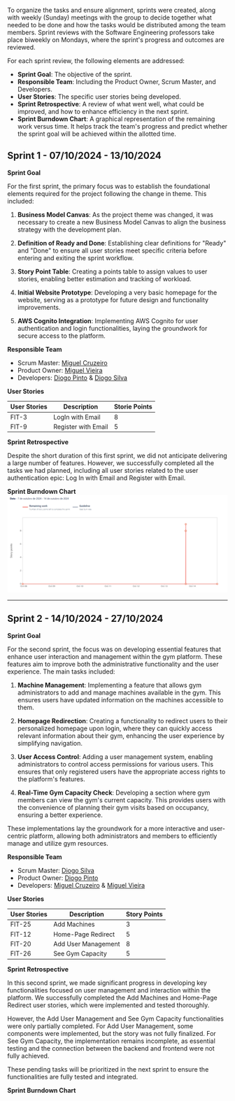 To organize the tasks and ensure alignment, sprints were created, along with weekly (Sunday) meetings with the group to decide together what needed to be done and how the tasks would be distributed among the team members. Sprint reviews with the Software Engineering professors take place biweekly on Mondays, where the sprint's progress and outcomes are reviewed.

For each sprint review, the following elements are addressed:

- __Sprint Goal__: The objective of the sprint.
- __Responsible Team__: Including the Product Owner, Scrum Master, and Developers.
- __User Stories__: The specific user stories being developed.
- __Sprint Retrospective__: A review of what went well, what could be improved, and how to enhance efficiency in the next sprint.
- __Sprint Burndown Chart__: A graphical representation of the remaining work versus time. It helps track the team's progress and predict whether the sprint goal will be achieved within the allotted time.


## Sprint 1 - 07/10/2024 - 13/10/2024
**Sprint Goal**

For the first sprint, the primary focus was to establish the foundational elements required for the project following the change in theme. This included:

1. __Business Model Canvas__: As the project theme was changed, it was necessary to create a new Business Model Canvas to align the business strategy with the development plan.

2. __Definition of Ready and Done__: Establishing clear definitions for "Ready" and "Done" to ensure all user stories meet specific criteria before entering and exiting the sprint workflow.

3. __Story Point Table__: Creating a points table to assign values to user stories, enabling better estimation and tracking of workload.

4. __Initial Website Prototype__: Developing a very basic homepage for the website, serving as a prototype for future design and functionality improvements.

5. __AWS Cognito Integration__: Implementing AWS Cognito for user authentication and login functionalities, laying the groundwork for secure access to the platform.

**Responsible Team**

- Scrum Master: [Miguel Cruzeiro](https://github.com/MiguelCruzeiro)
- Product Owner: [Miguel Vieira](https://github.com/Arn46)
- Developers: [Diogo Pinto](https://github.com/diogopnt) & [Diogo Silva](https://github.com/DiogoSilva1904)

**User Stories**

| User Stories | Description                | Storie Points       |
|--------------|----------------------------|--------------------|
| FIT-3            | LogIn with Email           | 8     |
| FIT-9            | Register with Email  | 5         |

**Sprint Retrospective**

Despite the short duration of this first sprint, we did not anticipate delivering a large number of features. However, we successfully completed all the tasks we had planned, including all user stories related to the user authentication epic: Log In with Email and Register with Email.

**Sprint Burndown Chart**
![Sprint 1 Burndown Chart](../files/Spring1BurndownChart.png)


---

## Sprint 2 - 14/10/2024 - 27/10/2024
**Sprint Goal**

For the second sprint, the focus was on developing essential features that enhance user interaction and management within the gym platform. These features aim to improve both the administrative functionality and the user experience. The main tasks included:

1. __Machine Management__: Implementing a feature that allows gym administrators to add and manage machines available in the gym. This ensures users have updated information on the machines accessible to them.

2. __Homepage Redirection__: Creating a functionality to redirect users to their personalized homepage upon login, where they can quickly access relevant information about their gym, enhancing the user experience by simplifying navigation.

3. __User Access Control__: Adding a user management system, enabling administrators to control access permissions for various users. This ensures that only registered users have the appropriate access rights to the platform's features.

4. __Real-Time Gym Capacity Check__: Developing a section where gym members can view the gym's current capacity. This provides users with the convenience of planning their gym visits based on occupancy, ensuring a better experience.

These implementations lay the groundwork for a more interactive and user-centric platform, allowing both administrators and members to efficiently manage and utilize gym resources.

**Responsible Team**

- Scrum Master: [Diogo Silva](https://github.com/DiogoSilva1904)
- Product Owner: [Diogo Pinto](https://github.com/diogopnt)
- Developers: [Miguel Cruzeiro](https://github.com/MiguelCruzeiro) & [Miguel Vieira](https://github.com/Arn46)

**User Stories**

| User Stories | Description            | Story Points |
|--------------|------------------------|--------------|
| FIT-25       | Add Machines           | 3            |
| FIT-12       | Home-Page Redirect     | 5            |
| FIT-20       | Add User Management    | 8            |
| FIT-26       | See Gym Capacity       | 5            |


**Sprint Retrospective**

In this second sprint, we made significant progress in developing key functionalities focused on user management and interaction within the platform. We successfully completed the Add Machines and Home-Page Redirect user stories, which were implemented and tested thoroughly.

However, the Add User Management and See Gym Capacity functionalities were only partially completed. For Add User Management, some components were implemented, but the story was not fully finalized. For See Gym Capacity, the implementation remains incomplete, as essential testing and the connection between the backend and frontend were not fully achieved.

These pending tasks will be prioritized in the next sprint to ensure the functionalities are fully tested and integrated.

**Sprint Burndown Chart**
